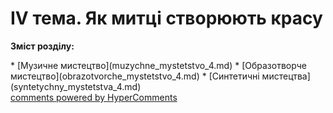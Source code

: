 <div id="hypercomments_widget" class="js-hypercomments-widget invisible"></div>

IV тема. Як митці створюють красу
=============================================

<p><b>Зміст розділу:</b></p>
   * [Музичне  мистецтво](muzуchne_mуstetstvo_4.md)
   * [Образотворче мистецтво](obrazotvorche_mуstetstvo_4.md)
   * [Синтетичні мистецтва](sуntetуchny_mуstetstva_4.md)

<div class="js-hypercomments-container">
<a href="http://hypercomments.com" class="hc-link" title="comments widget">comments powered by HyperComments</a>
</div>
